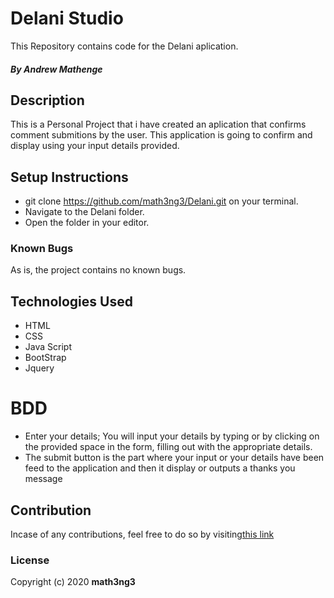 # Delani Studio
This Repository contains code for the Delani aplication.
##### By Andrew Mathenge
## Description
This is a Personal Project that i have created an aplication that confirms comment submitions by the user. This application is going to confirm and display using your input details provided.

## Setup Instructions
* git clone https://github.com/math3ng3/Delani.git on your terminal.
* Navigate to the Delani folder.
* Open the folder in your editor.

### Known Bugs
As is, the project contains no known bugs.
## Technologies Used
* HTML
* CSS
* Java Script
* BootStrap
* Jquery
# BDD
- Enter your details; You will input your details by typing or by clicking on the provided space in the form, filling out with the appropriate details. 
- The submit button is the part where your input or your details have been feed to the application and then it display or outputs a thanks you message 
## Contribution
Incase of any contributions, feel free to do so by visiting[this link]()

### License
Copyright (c) 2020 **math3ng3**